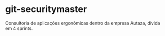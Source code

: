 # git-securitymaster
Consultoria de aplicações ergonômicas dentro da empresa Autaza, divida em 4 sprints.
